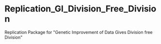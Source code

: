 # Replication_GI_Division_Free_Division
Replication Package for "Genetic Improvement of Data Gives Division free Division"
